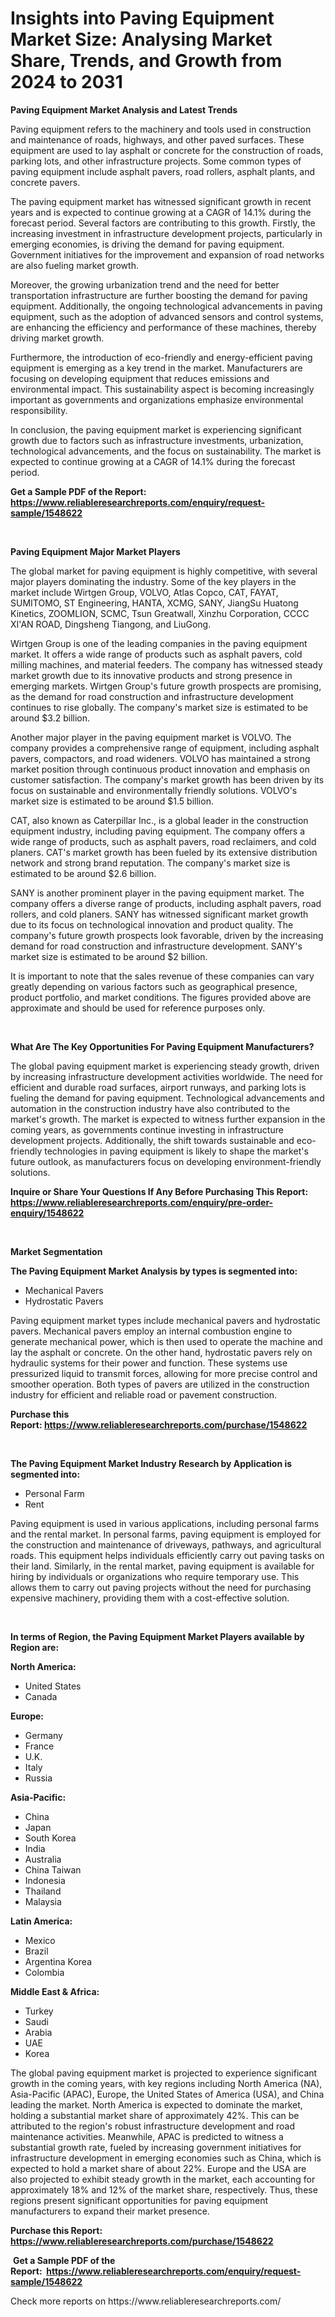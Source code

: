 <p><h1>Insights into Paving Equipment Market Size: Analysing Market Share, Trends, and Growth from 2024 to 2031</h1></p><p><strong>Paving Equipment Market Analysis and Latest Trends</strong></p>
<p><p>Paving equipment refers to the machinery and tools used in construction and maintenance of roads, highways, and other paved surfaces. These equipment are used to lay asphalt or concrete for the construction of roads, parking lots, and other infrastructure projects. Some common types of paving equipment include asphalt pavers, road rollers, asphalt plants, and concrete pavers.</p><p>The paving equipment market has witnessed significant growth in recent years and is expected to continue growing at a CAGR of 14.1% during the forecast period. Several factors are contributing to this growth. Firstly, the increasing investment in infrastructure development projects, particularly in emerging economies, is driving the demand for paving equipment. Government initiatives for the improvement and expansion of road networks are also fueling market growth.</p><p>Moreover, the growing urbanization trend and the need for better transportation infrastructure are further boosting the demand for paving equipment. Additionally, the ongoing technological advancements in paving equipment, such as the adoption of advanced sensors and control systems, are enhancing the efficiency and performance of these machines, thereby driving market growth.</p><p>Furthermore, the introduction of eco-friendly and energy-efficient paving equipment is emerging as a key trend in the market. Manufacturers are focusing on developing equipment that reduces emissions and environmental impact. This sustainability aspect is becoming increasingly important as governments and organizations emphasize environmental responsibility.</p><p>In conclusion, the paving equipment market is experiencing significant growth due to factors such as infrastructure investments, urbanization, technological advancements, and the focus on sustainability. The market is expected to continue growing at a CAGR of 14.1% during the forecast period.</p></p>
<p><strong>Get a Sample PDF of the Report:&nbsp; <a href="https://www.reliableresearchreports.com/enquiry/request-sample/1548622">https://www.reliableresearchreports.com/enquiry/request-sample/1548622</a></strong></p>
<p>&nbsp;</p>
<p><strong>Paving Equipment Major Market Players</strong></p>
<p><p>The global market for paving equipment is highly competitive, with several major players dominating the industry. Some of the key players in the market include Wirtgen Group, VOLVO, Atlas Copco, CAT, FAYAT, SUMITOMO, ST Engineering, HANTA, XCMG, SANY, JiangSu Huatong Kinetics, ZOOMLION, SCMC, Tsun Greatwall, Xinzhu Corporation, CCCC XI'AN ROAD, Dingsheng Tiangong, and LiuGong.</p><p>Wirtgen Group is one of the leading companies in the paving equipment market. It offers a wide range of products such as asphalt pavers, cold milling machines, and material feeders. The company has witnessed steady market growth due to its innovative products and strong presence in emerging markets. Wirtgen Group's future growth prospects are promising, as the demand for road construction and infrastructure development continues to rise globally. The company's market size is estimated to be around $3.2 billion.</p><p>Another major player in the paving equipment market is VOLVO. The company provides a comprehensive range of equipment, including asphalt pavers, compactors, and road wideners. VOLVO has maintained a strong market position through continuous product innovation and emphasis on customer satisfaction. The company's market growth has been driven by its focus on sustainable and environmentally friendly solutions. VOLVO's market size is estimated to be around $1.5 billion.</p><p>CAT, also known as Caterpillar Inc., is a global leader in the construction equipment industry, including paving equipment. The company offers a wide range of products, such as asphalt pavers, road reclaimers, and cold planers. CAT's market growth has been fueled by its extensive distribution network and strong brand reputation. The company's market size is estimated to be around $2.6 billion.</p><p>SANY is another prominent player in the paving equipment market. The company offers a diverse range of products, including asphalt pavers, road rollers, and cold planers. SANY has witnessed significant market growth due to its focus on technological innovation and product quality. The company's future growth prospects look favorable, driven by the increasing demand for road construction and infrastructure development. SANY's market size is estimated to be around $2 billion.</p><p>It is important to note that the sales revenue of these companies can vary greatly depending on various factors such as geographical presence, product portfolio, and market conditions. The figures provided above are approximate and should be used for reference purposes only.</p></p>
<p>&nbsp;</p>
<p><strong>What Are The Key Opportunities For Paving Equipment Manufacturers?</strong></p>
<p><p>The global paving equipment market is experiencing steady growth, driven by increasing infrastructure development activities worldwide. The need for efficient and durable road surfaces, airport runways, and parking lots is fueling the demand for paving equipment. Technological advancements and automation in the construction industry have also contributed to the market's growth. The market is expected to witness further expansion in the coming years, as governments continue investing in infrastructure development projects. Additionally, the shift towards sustainable and eco-friendly technologies in paving equipment is likely to shape the market's future outlook, as manufacturers focus on developing environment-friendly solutions.</p></p>
<p><strong>Inquire or Share Your Questions If Any Before Purchasing This Report: <a href="https://www.reliableresearchreports.com/enquiry/pre-order-enquiry/1548622">https://www.reliableresearchreports.com/enquiry/pre-order-enquiry/1548622</a></strong></p>
<p>&nbsp;</p>
<p><strong>Market Segmentation</strong></p>
<p><strong>The Paving Equipment Market Analysis by types is segmented into:</strong></p>
<p><ul><li>Mechanical Pavers</li><li>Hydrostatic Pavers</li></ul></p>
<p><p>Paving equipment market types include mechanical pavers and hydrostatic pavers. Mechanical pavers employ an internal combustion engine to generate mechanical power, which is then used to operate the machine and lay the asphalt or concrete. On the other hand, hydrostatic pavers rely on hydraulic systems for their power and function. These systems use pressurized liquid to transmit forces, allowing for more precise control and smoother operation. Both types of pavers are utilized in the construction industry for efficient and reliable road or pavement construction.</p></p>
<p><strong>Purchase this Report:&nbsp;<a href="https://www.reliableresearchreports.com/purchase/1548622">https://www.reliableresearchreports.com/purchase/1548622</a></strong></p>
<p>&nbsp;</p>
<p><strong>The Paving Equipment Market Industry Research by Application is segmented into:</strong></p>
<p><ul><li>Personal Farm</li><li>Rent</li></ul></p>
<p><p>Paving equipment is used in various applications, including personal farms and the rental market. In personal farms, paving equipment is employed for the construction and maintenance of driveways, pathways, and agricultural roads. This equipment helps individuals efficiently carry out paving tasks on their land. Similarly, in the rental market, paving equipment is available for hiring by individuals or organizations who require temporary use. This allows them to carry out paving projects without the need for purchasing expensive machinery, providing them with a cost-effective solution.</p></p>
<p>&nbsp;</p>
<p><strong>In terms of Region, the Paving Equipment Market Players available by Region are:</strong></p>
<p>
    <p> <strong> North America: </strong>
        <ul>
            <li>United States</li>
            <li>Canada</li>
        </ul>
        </p> 
    <p> <strong> Europe: </strong>
        <ul>
            <li>Germany</li>
            <li>France</li>
            <li>U.K.</li>
            <li>Italy</li>
            <li>Russia</li>
        </ul>
        </p> 
    <p> <strong> Asia-Pacific: </strong>
        <ul>
            <li>China</li>
            <li>Japan</li>
            <li>South Korea</li>
            <li>India</li>
            <li>Australia</li>
            <li>China Taiwan</li>
            <li>Indonesia</li>
            <li>Thailand</li>
            <li>Malaysia</li>
        </ul>
        </p> 
    <p> <strong> Latin America: </strong>
        <ul>
            <li>Mexico</li>
            <li>Brazil</li>
            <li>Argentina Korea</li>
            <li>Colombia</li>
        </ul>
        </p> 
    <p> <strong> Middle East & Africa: </strong>
        <ul>
            <li>Turkey</li>
            <li>Saudi</li>
            <li>Arabia</li>
            <li>UAE</li>
            <li>Korea</li>
        </ul>
    </p>
    </p>
<p><p>The global paving equipment market is projected to experience significant growth in the coming years, with key regions including North America (NA), Asia-Pacific (APAC), Europe, the United States of America (USA), and China leading the market. North America is expected to dominate the market, holding a substantial market share of approximately 42%. This can be attributed to the region's robust infrastructure development and road maintenance activities. Meanwhile, APAC is predicted to witness a substantial growth rate, fueled by increasing government initiatives for infrastructure development in emerging economies such as China, which is expected to hold a market share of about 22%. Europe and the USA are also projected to exhibit steady growth in the market, each accounting for approximately 18% and 12% of the market share, respectively. Thus, these regions present significant opportunities for paving equipment manufacturers to expand their market presence.</p></p>
<p><strong>Purchase this Report: <a href="https://www.reliableresearchreports.com/purchase/1548622">https://www.reliableresearchreports.com/purchase/1548622</a></strong></p>
<p>&nbsp;<strong>Get a Sample PDF of the Report:&nbsp;&nbsp;<a href="https://www.reliableresearchreports.com/enquiry/request-sample/1548622">https://www.reliableresearchreports.com/enquiry/request-sample/1548622</a></strong></p>
<p><strong></strong></p>
<p>Check more reports on https://www.reliableresearchreports.com/</p>